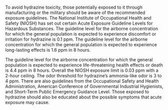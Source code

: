 To avoid hydrazine toxicity, those potentially exposed to it through manufacturing or the military should be aware of the recommended exposure guidelines. The National Institute of Occupational Health and Safety (NIOSH) has set out certain Acute Exposure Guideline Levels for Hazardous Substances. The guideline level for the airborne concentration for which the general population is expected to experience discomfort or irritation for hydrazine is 0.1 ppm. The guideline level for the airborne concentration for which the general population is expected to experience long-lasting effects is 1.6 ppm in 8 hours.

The guideline level for the airborne concentration for which the general population is expected to experience life-threatening health effects or death is 4.4 ppm in 8 hours. Overall the NIOSH exposure limit is 0.03 ppm with a 2-hour ceiling. The odor threshold for hydrazine’s ammonia-like odor is 3 to 4 ppm. There are also guidelines from the Occupational Safety and Health Administration, American Conference of Governmental Industrial Hygienists, and Short-Term Public Emergency Guidance Level. Those exposed to hydrazine should also be educated about the possible symptoms that acute exposure may cause.